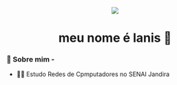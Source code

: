 <div align="center">
<img src="https://www.pinterest.pt/pin/100345897941680411/">
</div>

<h1 align="center"> meu nome é lanis 🌊 </h1>

### 🌺 Sobre mim - 
- 👩‍💻 Estudo Redes de Cpmputadores no SENAI Jandira 

<div align="center">
</div>
